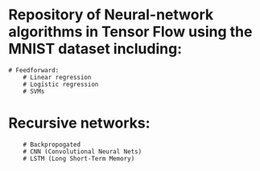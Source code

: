 # Repository of Neural-network algorithms in Tensor Flow using the MNIST dataset including:
    # Feedforward:
        # Linear regression
        # Logistic regression
        # SVMs
   # Recursive networks:
        # Backpropogated
        # CNN (Convolutional Neural Nets)
        # LSTM (Long Short-Term Memory) 
